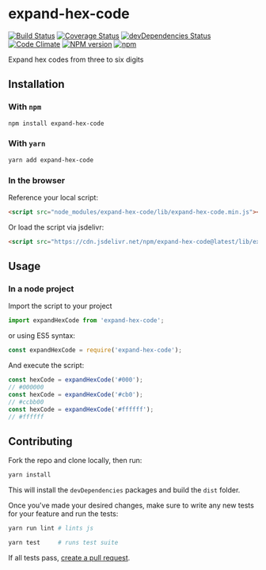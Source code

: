 # expand-hex-code

[![Build Status](https://travis-ci.org/nielse63/expand-hex-code.svg?branch=master)](https://travis-ci.org/nielse63/expand-hex-code)
[![Coverage Status](https://coveralls.io/repos/github/nielse63/expand-hex-code/badge.svg?branch=master)](https://coveralls.io/github/nielse63/expand-hex-code?branch=master)
[![devDependencies Status](https://david-dm.org/nielse63/expand-hex-code/dev-status.svg)](https://david-dm.org/nielse63/expand-hex-code?type=dev)
[![Code Climate](https://codeclimate.com/github/nielse63/expand-hex-code/badges/gpa.svg)](https://codeclimate.com/github/nielse63/expand-hex-code)
[![NPM version](https://badge.fury.io/js/expand-hex-code.svg)](http://badge.fury.io/js/expand-hex-code)
[![npm](https://img.shields.io/npm/dt/expand-hex-code.svg?style=flat-square)](https://www.npmjs.com/package/expand-hex-code)

Expand hex codes from three to six digits

## Installation

### With `npm`

```sh
npm install expand-hex-code
```

### With `yarn`

```sh
yarn add expand-hex-code
```

### In the browser

Reference your local script:

```html
<script src="node_modules/expand-hex-code/lib/expand-hex-code.min.js"></script>
```

Or load the script via jsdelivr:

```html
<script src="https://cdn.jsdelivr.net/npm/expand-hex-code@latest/lib/expand-hex-code.min.js"></script>
```

## Usage

### In a node project

Import the script to your project

```js
import expandHexCode from 'expand-hex-code';
```

or using ES5 syntax:

```js
const expandHexCode = require('expand-hex-code');
```

And execute the script:

```js
const hexCode = expandHexCode('#000');
// #000000
const hexCode = expandHexCode('#cb0');
// #ccbb00
const hexCode = expandHexCode('#ffffff');
// #ffffff
```

## Contributing

Fork the repo and clone locally, then run:

```sh
yarn install
```

This will install the `devDependencies` packages and build the `dist` folder.

Once you've made your desired changes, make sure to write any new tests for
your feature and run the tests:

```sh
yarn run lint # lints js

yarn test     # runs test suite
```

If all tests pass, [create a pull request](https://github.com/nielse63/expand-hex-code/pulls).


